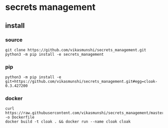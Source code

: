 # secrets management
## install
### source
    git clone https://github.com/vikasmunshi/secrets_management.git
    python3 -m pip install -e secrets_management
### pip
    python3 -m pip install -e git+https://github.com/vikasmunshi/secrets_management.git#egg=cloak-0.3.427200
### docker
    curl https://raw.githubusercontent.com/vikasmunshi/secrets_management/master/Dockerfile -o Dockerfile
    docker build -t cloak . && docker run --name cloak cloak 
    